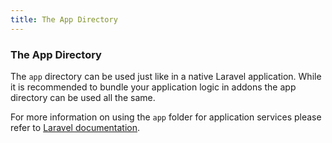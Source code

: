 ```yaml
---
title: The App Directory  
---
```


### The App Directory

The `app` directory can be used just like in a native Laravel application. While it is recommended to bundle your application logic in addons the app directory can be used all the same.

For more information on using the `app` folder for application services please refer to [Laravel documentation](https://laravel.com/docs/5.3/structure#the-app-directory).
